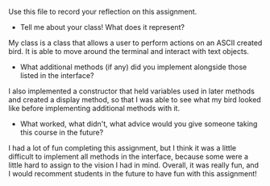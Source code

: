 Use this file to record your reflection on this assignment.

- Tell me about your class! What does it represent?

My class is a class that allows a user to perform actions on an ASCII created bird. It is able to move around the terminal and interact with text objects. 

- What additional methods (if any) did you implement alongside those listed in the interface?

I also implemented a constructor that held variables used in later methods and created a display method, so that I was able to see what my bird looked like before implementing additional methods with it.

- What worked, what didn't, what advice would you give someone taking this course in the future?

I had a lot of fun completing this assignment, but I think it was a little difficult to implement all methods in the interface, because some were a little hard to assign to the vision I had in mind. Overall, it was really fun, and I would recomment students in the future to have fun with this assignment!
